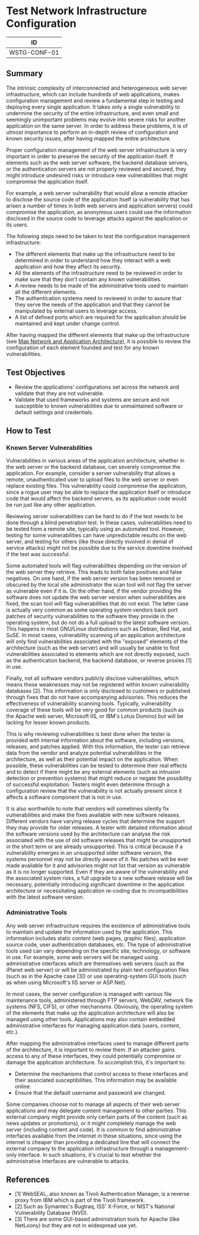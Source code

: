 # Test Network Infrastructure Configuration

|ID          |
|------------|
|WSTG-CONF-01|

## Summary

The intrinsic complexity of interconnected and heterogeneous web server infrastructure, which can include hundreds of web applications, makes configuration management and review a fundamental step in testing and deploying every single application. It takes only a single vulnerability to undermine the security of the entire infrastructure, and even small and seemingly unimportant problems may evolve into severe risks for another application on the same server. In order to address these problems, it is of utmost importance to perform an in-depth review of configuration and known security issues, after having mapped the entire architecture.

Proper configuration management of the web server infrastructure is very important in order to preserve the security of the application itself. If elements such as the web server software, the backend database servers, or the authentication servers are not properly reviewed and secured, they might introduce undesired risks or introduce new vulnerabilities that might compromise the application itself.

For example, a web server vulnerability that would allow a remote attacker to disclose the source code of the application itself (a vulnerability that has arisen a number of times in both web servers and application servers) could compromise the application, as anonymous users could use the information disclosed in the source code to leverage attacks against the application or its users.

The following steps need to be taken to test the configuration management infrastructure:

- The different elements that make up the infrastructure need to be determined in order to understand how they interact with a web application and how they affect its security.
- All the elements of the infrastructure need to be reviewed in order to make sure that they don't contain any known vulnerabilities.
- A review needs to be made of the administrative tools used to maintain all the different elements.
- The authentication systems need to reviewed in order to assure that they serve the needs of the application and that they cannot be manipulated by external users to leverage access.
- A list of defined ports which are required for the application should be maintained and kept under change control.

After having mapped the different elements that make up the infrastructure (see [Map Network and Application Architecture](../01-Information_Gathering/10-Map_Application_Architecture.md)), it is possible to review the configuration of each element founded and test for any known vulnerabilities.

## Test Objectives

- Review the applications' configurations set across the network and validate that they are not vulnerable.
- Validate that used frameworks and systems are secure and not susceptible to known vulnerabilities due to unmaintained software or default settings and credentials.

## How to Test

### Known Server Vulnerabilities

Vulnerabilities in various areas of the application architecture, whether in the web server or the backend database, can severely compromise the application. For example, consider a server vulnerability that allows a remote, unauthenticated user to upload files to the web server or even replace existing files. This vulnerability could compromise the application, since a rogue user may be able to replace the application itself or introduce code that would affect the backend servers, as its application code would be run just like any other application.

Reviewing server vulnerabilities can be hard to do if the test needs to be done through a blind penetration test. In these cases, vulnerabilities need to be tested from a remote site, typically using an automated tool. However, testing for some vulnerabilities can have unpredictable results on the web server, and testing for others (like those directly involved in denial of service attacks) might not be possible due to the service downtime involved if the test was successful.

Some automated tools will flag vulnerabilities depending on the version of the web server they retrieve. This leads to both false positives and false negatives. On one hand, if the web server version has been removed or obscured by the local site administrator the scan tool will not flag the server as vulnerable even if it is. On the other hand, if the vendor providing the software does not update the web server version when vulnerabilities are fixed, the scan tool will flag vulnerabilities that do not exist. The latter case is actually very common as some operating system vendors back port patches of security vulnerabilities to the software they provide in the operating system, but do not do a full upload to the latest software version. This happens in most GNU/Linux distributions such as Debian, Red Hat, and SuSE. In most cases, vulnerability scanning of an application architecture will only find vulnerabilities associated with the "exposed" elements of the architecture (such as the web server) and will usually be unable to find vulnerabilities associated to elements which are not directly exposed, such as the authentication backend, the backend database, or reverse proxies [1] in use.

Finally, not all software vendors publicly disclose vulnerabilities, which means these weaknesses may not be registered within known vulnerability databases [2]. This information is only disclosed to customers or published through fixes that do not have accompanying advisories. This reduces the effectiveness of vulnerability scanning tools. Typically, vulnerability coverage of these tools will be very good for common products (such as the Apache web server, Microsoft IIS, or IBM's Lotus Domino) but will be lacking for lesser known products.

This is why reviewing vulnerabilities is best done when the tester is provided with internal information about the software, including versions, releases, and patches applied. With this information, the tester can retrieve data from the vendor and analyze potential vulnerabilities in the architecture, as well as their potential impact on the application. When possible, these vulnerabilities can be tested to determine their real effects and to detect if there might be any external elements (such as intrusion detection or prevention systems) that might reduce or negate the possibility of successful exploitation. Testers might even determine through a configuration review that the vulnerability is not actually present since it affects a software component that is not in use.

It is also worthwhile to note that vendors will sometimes silently fix vulnerabilities and make the fixes available with new software releases. Different vendors have varying release cycles that determine the support they may provide for older releases. A tester with detailed information about the software versions used by the architecture can analyse the risk associated with the use of old software releases that might be unsupported in the short term or are already unsupported. This is critical because if a vulnerability emerges in an unsupported older software version, the systems personnel may not be directly aware of it. No patches will be ever made available for it and advisories might not list that version as vulnerable as it is no longer supported. Even if they are aware of the vulnerability and the associated system risks, a full upgrade to a new software release will be necessary, potentially introducing significant downtime in the application architecture or necessitating application re-coding due to incompatibilities with the latest software version.

### Administrative Tools

Any web server infrastructure requires the existence of administrative tools to maintain and update the information used by the application. This information includes static content (web pages, graphic files), application source code, user authentication databases, etc. The type of administrative tools used can vary depending on the specific site, technology, or software in use. For example, some web servers will be managed using administrative interfaces which are themselves web servers (such as the iPlanet web server) or will be administrated by plain text configuration files (such as in the Apache case [3]) or use operating-system GUI tools (such as when using Microsoft's IIS server or ASP.Net).

In most cases, the server configuration is managed with various file maintenance tools, administered through FTP servers, WebDAV, network file systems (NFS, CIFS), or other mechanisms. Obviously, the operating system of the elements that make up the application architecture will also be managed using other tools. Applications may also contain embedded administrative interfaces for managing application data (users, content, etc.).

After mapping the administrative interfaces used to manage different parts of the architecture, it is important to review them. If an attacker gains access to any of these interfaces, they could potentially compromise or damage the application architecture. To accomplish this, it's important to:

- Determine the mechanisms that control access to these interfaces and their associated susceptibilities. This information may be available online.
- Ensure that the default username and password are changed.

Some companies choose not to manage all aspects of their web server applications and may delegate content management to other parties. This external company might provide only certain parts of the content (such as news updates or promotions), or it might completely manage the web server (including content and code). It is common to find administrative interfaces available from the internet in these situations, since using the internet is cheaper than providing a dedicated line that will connect the external company to the application infrastructure through a management-only interface. In such situations, it's crucial to test whether the administrative interfaces are vulnerable to attacks.

## References

- [1] WebSEAL, also known as Tivoli Authentication Manager, is a reverse proxy from IBM which is part of the Tivoli framework.
- [2] Such as Symantec's Bugtraq, ISS' X-Force, or NIST's National Vulnerability Database (NVD).
- [3] There are some GUI-based administration tools for Apache (like NetLoony) but they are not in widespread use yet.

